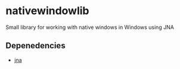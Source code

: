 # nativewindowlib

Small library for working with native windows in Windows using JNA

## Depenedencies

- [jna](https://github.com/twall/jna)
